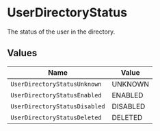 # UserDirectoryStatus

 The status of the user in the directory.



## Values

| Name                          | Value                         |
| ----------------------------- | ----------------------------- |
| `UserDirectoryStatusUnknown`  | UNKNOWN                       |
| `UserDirectoryStatusEnabled`  | ENABLED                       |
| `UserDirectoryStatusDisabled` | DISABLED                      |
| `UserDirectoryStatusDeleted`  | DELETED                       |